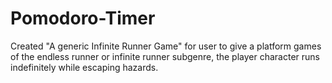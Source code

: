 # Pomodoro-Timer
Created "A generic Infinite Runner Game" for user to give a platform games of the endless runner or infinite runner subgenre, the player character runs indefinitely while escaping hazards.
